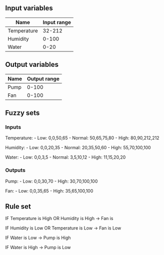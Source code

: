 ## Input variables

|Name|Input range|
|----|-----------|
|Temperature|32-212|
|Humidity|0-100|
|Water|0-20|

## Output variables

|Name|Output range|
|----|------------|
|Pump|0-100|
|Fan|0-100|


## Fuzzy sets

### Inputs

Temperature:
    - Low: 0,0,50,65
    - Normal: 50,65,75,80
    - High: 80,90,212,212

Humidity:
    - Low: 0,0,20,35
    - Normal: 20,35,50,60
    - High: 55,70,100,100

Water:
    - Low:  0,0,3,5
    - Normal: 3,5,10,12
    - High: 11,15,20,20

### Outputs

Pump:
    - Low: 0,0,30,70
    - High: 30,70,100,100

Fan:
    - Low: 0,0,35,65
    - High: 35,65,100,100


## Rule set

IF Temperature is High OR Humidity is High -> Fan is 

IF Humidity is Low OR Temperature is Low -> Fan is Low

IF Water is Low -> Pump is High

IF Water is High -> Pump is Low
